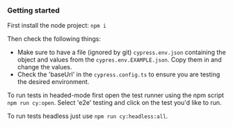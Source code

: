 ### Getting started

First install the node project: `npm i`

Then check the following things:

- Make sure to have a file (ignored by git) `cypress.env.json` containing the object and values from the `cypres.env.EXAMPLE.json`. Copy them in and change the values.
- Check the 'baseUrl' in the `cypress.config.ts` to ensure you are testing the desired environment.

To run tests in headed-mode first open the test runner using the npm script `npm run cy:open`. Select 'e2e' testing and click on the test you'd like to run.

To run tests headless just use `npm run cy:headless:all`.
